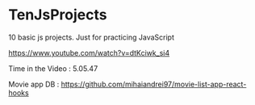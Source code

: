 # TenJsProjects

10 basic js projects. Just for practicing JavaScript

https://www.youtube.com/watch?v=dtKciwk_si4

Time in the Video : 5.05.47

Movie app DB : https://github.com/mihaiandrei97/movie-list-app-react-hooks
